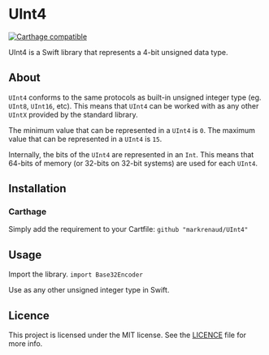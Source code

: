#  UInt4 
[![Carthage compatible](https://img.shields.io/badge/Carthage-compatible-4BC51D.svg?style=flat)](https://github.com/Carthage/Carthage)

UInt4 is a Swift library that represents a 4-bit unsigned data type.

## About
`UInt4` conforms to the same protocols as built-in unsigned integer type (eg. `UInt8`, `UInt16`, etc).  This means that `UInt4` can be worked with as any other `UIntX` provided by the standard library.

The minimum value that can be represented in a `UInt4` is `0`.
The maximum value that can be represented in a `UInt4` is `15`.

Internally, the bits of the `UInt4` are represented in an `Int`.  This means that 64-bits of memory (or 32-bits on 32-bit systems) are used for each `UInt4`.

## Installation

### Carthage
Simply add the requirement to your Cartfile:
`github "markrenaud/UInt4"`

## Usage

Import the library.
`import Base32Encoder`

Use as any other unsigned integer type in Swift.

## Licence
This project is licensed under the MIT license.  See the [LICENCE](LICENSE) file for more info.
